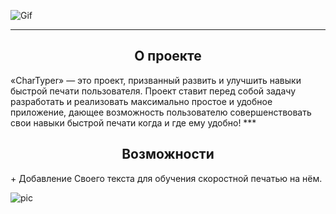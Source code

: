 ![Gif](https://github.com/TimofeyBelikov/media/raw/main/CharTyperr/Logo-curved.gif)
***
<h2 align="center">О проекте</h2>
«CharTyper» — это проект, призванный развить и улучшить навыки быстрой печати пользователя. Проект ставит перед собой задачу разработать и реализовать максимально простое и удобное приложение, дающее возможность пользователю совершенствовать свои навыки быстрой печати когда и где ему удобно!
***
<h2 align="center">Возможности</h2>

<p align="left">+ Добавление Своего текста для обучения скоростной печатью на нём.</p>

<img src="https://github.com/TimofeyBelikov/media/raw/main/CharTyperr/ADDtxt.gif" alt="pic" />


